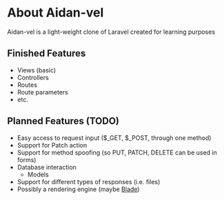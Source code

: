 # About Aidan-vel

Aidan-vel is a light-weight clone of Laravel created for learning purposes

## Finished Features

* Views (basic)
* Controllers
* Routes
* Route parameters
* etc.

## Planned Features (TODO)

* Easy access to request input ($_GET, $_POST, through one method)
* Support for Patch action
* Support for method spoofing (so PUT, PATCH, DELETE can be used in forms)
* Database interaction
    * Models
* Support for different types of responses (i.e. files)
* Possibly a rendering engine (maybe [Blade](https://github.com/jenssegers/blade))
